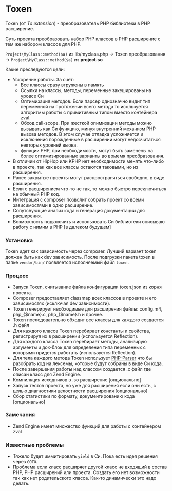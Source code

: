 Toxen
=====

Toxen (от _To extension_) - преобразователь PHP библиотеки в PHP расширение.

Суть проекта преобразовать набор PHP классов в PHP расширение с тем же набором классов для PHP.

`Project\MyClass::method($a)` из lib/myclass.php -> Toxen преобразования -> `Project\MyClass::method($a)` из **project.so**

Какие преследуются цели:

* Ускорение работы. За счет:
	- Все классы сразу вгружены в память
	- Ссылки на классы, методы, переменные закешированы на уровсе Си
	- Оптимизация методов. Если парсер однозначно видит тип переменной на протяжении всего метода то исользуется алгоритмы работы с примитивным типом вместо контейнера zval.
	- Обход call-scope. При жесткой опимизации методы можно вызывать как Си функцию, минуя внутренний механизм PHP вызова методов. В этом случае отладка усложняется и исключения порожденные в расширении могут недосчитаться некторых уровней выова.
	- функции PHP, при необходимости, могут быть заменены на более оптимизированные варианты во врмемя преобразования.
* В отличии от HipHop или KPHP нет необходимости менять что-либо в проекте, так как все классы остаются таковыми, но из расширения.
* Ранее закрытые проекты могут распространяться свободно, в виде расширения.
* Если с расширением что-то не так, то можно быстро переключиться на обычный PHP код.
* Интеграция с composer  позволит собрать проект со всеми зависимостями в одно расширение.
* Сопутсвующие анализ кода и генерация документации для расширения.
* Возможность подключить и использовать Си библиотеки описываю работу с нимим в PHP [в далеком будущем]

### Установка

Toxen идет как зависимость через composer. Лучший вариант toxen должен быть как dev зависимость. После подгрузки пакета toxen в папке `vendor/bin/` появляется исполняемый файл `toxen`.

### Процесс

- Запуск Toxen, считывание файла конфигурации toxen.json из корня проекта.
- Composer предоставляет classmap всех классов в проекте и его зависимостях (исключая dev зависимости).
- Toxen генерирует необходимые для расширения файлы: config.m4, php_{$name}.c, php_{$name}.h и прочее.
- Toxen последовательно обходит все классы для каждого создается .h файл
- Для каждого класса Toxen перебирает константы и свойства, регистрируя их в расширении (используется Reflection).
- Для каждого класса Toxen перебирает методы, анализирую аргументы и док-блок для определения типа переменных с которыми придется работать (используется Reflection).
- Для тела каждого метода Toxen использует [PHP-Parser](https://github.com/nikic/PHP-Parser) что бы разобрать код на лексемы, которые будут собраны в виде Си кода.
- После завершения работы над классом создается .c файл где описан класс для Zend Engine.
- Компиляция исходников в .so расширение [опционально]
- Запуск тестов проекта, но уже для расширения если они есть, с целью диагностики целостности расширения [опционально]
- Сбор статистики по формату, документированию кода [опционально]

### Замечания

- Zend Engine имеет множество функций для работы с контейнером zval

### Известные проблемы

- Тяжело будет иммитировать `yield` в Си. Пока есть идея решения через `GOTO`.
- Проблема если класс расширяет другой класс не входящий в состав PHP, PHP расширений или проекта. Создать его нет возможности так как нет родительского класса. Как-то динамически это надо делать.
